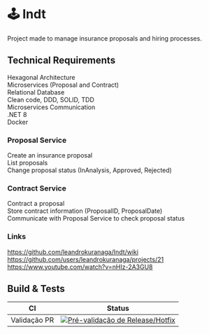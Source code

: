 # 🕹️ Indt

Project made to manage insurance proposals and hiring processes.

## Technical Requirements

Hexagonal Architecture  
Microservices (Proposal and Contract)  
Relational Database  
Clean code, DDD, SOLID, TDD  
Microservices Communication  
.NET 8  
Docker  


### Proposal Service

Create an insurance proposal  
List proposals  
Change proposal status (InAnalysis, Approved, Rejected)  

### Contract Service

Contract a proposal  
Store contract information (ProposalID, ProposalDate)  
Communicate with Proposal Service to check proposal status  

### Links

https://github.com/leandrokuranaga/Indt/wiki  
https://github.com/users/leandrokuranaga/projects/21  
https://www.youtube.com/watch?v=nHIz-2A3GU8


## Build & Tests
| CI | Status |
| --- | --- | 
| Validação PR| [![Pré-validação de Release/Hotfix](https://github.com/leandrokuranaga/anima/actions/workflows/validate-release-pr.yml/badge.svg)](https://github.com/leandrokuranaga/anima/actions/workflows/validate-release-pr.yml)
